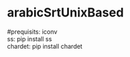 # arabicSrtUnixBased
#prequisits:
iconv<br />
ss: pip install ss<br />
chardet: pip install chardet

